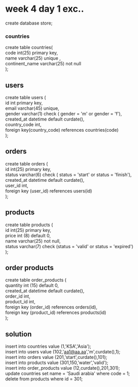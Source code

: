 <h1> week 4 day 1 exc..</h1>

create database store;<br>
### countries<br>
create table countries(<br>
    code int(25) primary key,<br>
    name varchar(25) unique ,<br>
    continent_name varchar(25) not null<br>
);

## users

create table users (<br>
    id int primary key,<br>
    email varchar(45) unique,<br>
    gender varchar(1) check ( gender = 'm' or gender  = 'f'),<br>
    created_at datetime default curdate(),<br>
    country_code int,<br>
    foreign key(country_code) references countries(code)<br>
);

## orders

create table orders (<br>
    id int(25) primary key,<br>
    status varchar(6) check ( status = 'start' or status = 'finish'),<br>
    created_at datetime default curdate(),<br>
    user_id int,<br>
    foreign key (user_id) references users(id)<br>
);

## products

create table products (<br>
    id int(25) primary key,<br>
    price int (8) default 0,<br>
    name varchar(25) not null,<br>
    status varchar(7) check (status  = 'valid' or status = 'expired')<br>
);

## order products

create table order_products (<br>
    quantity int (15) default 0,<br>
    created_at datetime default curdate(),<br>
    order_id int,<br>
    product_id int,<br>
    foreign key (order_id) references orders(id),<br>
    foreign key (product_id) references products(id)<br>
);

## solution

insert into countries value (1,'KSA','Asia');<br>
insert into users value (102,'aa1@aa.aa','m',curdate(),1);<br>
insert into orders value (201,'start',curdate(),101);<br>
insert into products value (301,150,'water','valid');<br>
insert into order_products value (12,curdate(),201,301);<br>
update countries set name = 'Saudi arabia' where code = 1;<br>
delete from products where id = 301;
